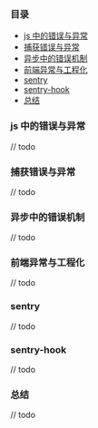 ### 目录

- [js 中的错误与异常](#js中的错误与异常)
- [捕获错误与异常](#捕获错误与异常)
- [异步中的错误机制](#异步中的错误机制)
- [前端异常与工程化](#前端异常与工程化)
- [sentry](#sentry)
- [sentry-hook](#sentry-hook)
- [总结](#总结)

### js 中的错误与异常

// todo

### 捕获错误与异常

// todo

### 异步中的错误机制

// todo

### 前端异常与工程化

// todo

### sentry

// todo

### sentry-hook

// todo

### 总结

// todo
